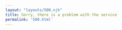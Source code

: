 ```yaml
---
layout: "layouts/500.njk"
title: Sorry, there is a problem with the service
permalink: '500.html'
---
```





